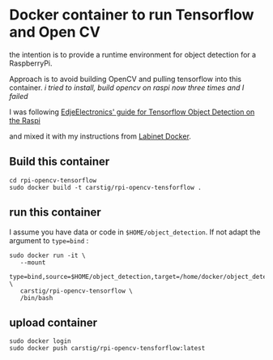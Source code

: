 # Docker container to run Tensorflow and Open CV

the intention is to provide a runtime environment for object detection for a
RaspberryPi.


Approach is to avoid building OpenCV and pulling tensorflow into this container.
_i tried to install, build opencv on raspi now three times and I failed_

I was following [EdjeElectronics' guide for Tensorflow Object Detection on the
Raspi](https://github.com/EdjeElectronics/TensorFlow-Object-Detection-on-the-Raspberry-Pi)

and mixed it with my instructions from [Labinet
Docker](https://github.com/Carstig/labinet_docker).


## Build this container

```
cd rpi-opencv-tensorflow
sudo docker build -t carstig/rpi-opencv-tensforflow .
```


## run this container
I assume you have data or code in `$HOME/object_detection`. If not adapt the
argument to `type=bind` :


```
sudo docker run -it \
   --mount
   type=bind,source=$HOME/object_detection,target=/home/docker/object_detection \
   carstig/rpi-opencv-tensorflow \
   /bin/bash
```



## upload container
```
sudo docker login
sudo docker push carstig/rpi-opencv-tensforflow:latest
```

